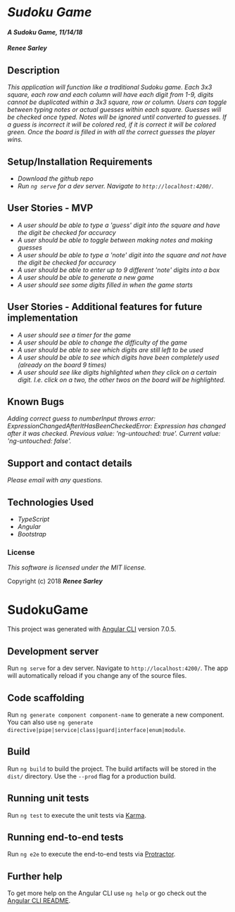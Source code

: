 # _Sudoku Game_

#### _A Sudoku Game, 11/14/18_

#### _**Renee Sarley**_

## Description

_This application will function like a traditional Sudoku game. Each 3x3 square, each row and each column will have each digit from 1-9, digits cannot be duplicated within a 3x3 square, row or column. Users can toggle between typing notes or actual guesses within each square. Guesses will be checked once typed. Notes will be ignored until converted to guesses. If a guess is incorrect it will be colored red, if it is correct it will be colored green. Once the board is filled in with all the correct guesses the player wins._

## Setup/Installation Requirements

* _Download the github repo_
* _Run `ng serve` for a dev server. Navigate to `http://localhost:4200/`._

## User Stories - MVP

* _A user should be able to type a 'guess' digit into the square and have the digit be checked for accuracy_
* _A user should be able to toggle between making notes and making guesses_
* _A user should be able to type a 'note' digit into the square and not have the digit be checked for accuracy_
* _A user should be able to enter up to 9 different 'note' digits into a box_
* _A user should be able to generate a new game_
* _A user should see some digits filled in when the game starts_

## User Stories - Additional features for future implementation

* _A user should see a timer for the game_
* _A user should be able to change the difficulty of the game_
* _A user should be able to see which digits are still left to be used_
* _A user should be able to see which digits have been completely used (already on the board 9 times)_
* _A user should see like digits highlighted when they click on a certain digit. I.e. click on a two, the other twos on the board will be highlighted._

## Known Bugs

_Adding correct guess to numberInput throws error: ExpressionChangedAfterItHasBeenCheckedError: Expression has changed after it was checked. Previous value: 'ng-untouched: true'. Current value: 'ng-untouched: false'._

## Support and contact details

_Please email with any questions._

## Technologies Used

* _TypeScript_
* _Angular_
* _Bootstrap_

### License

*This software is licensed under the MIT license.*

Copyright (c) 2018 **_Renee Sarley_**




# SudokuGame

This project was generated with [Angular CLI](https://github.com/angular/angular-cli) version 7.0.5.

## Development server

Run `ng serve` for a dev server. Navigate to `http://localhost:4200/`. The app will automatically reload if you change any of the source files.

## Code scaffolding

Run `ng generate component component-name` to generate a new component. You can also use `ng generate directive|pipe|service|class|guard|interface|enum|module`.

## Build

Run `ng build` to build the project. The build artifacts will be stored in the `dist/` directory. Use the `--prod` flag for a production build.

## Running unit tests

Run `ng test` to execute the unit tests via [Karma](https://karma-runner.github.io).

## Running end-to-end tests

Run `ng e2e` to execute the end-to-end tests via [Protractor](http://www.protractortest.org/).

## Further help

To get more help on the Angular CLI use `ng help` or go check out the [Angular CLI README](https://github.com/angular/angular-cli/blob/master/README.md).
